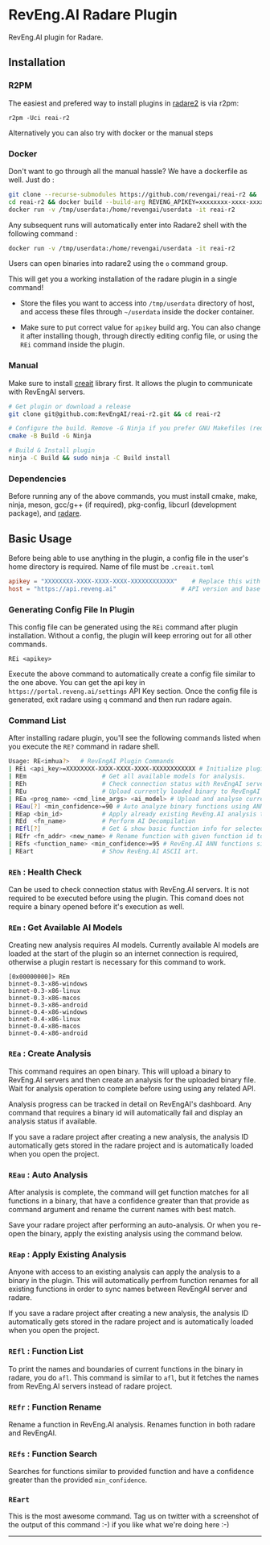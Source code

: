 # RevEng.AI Radare Plugin

RevEng.AI plugin for Radare.

## Installation

### R2PM

The easiest and prefered way to install plugins in [radare2](https://github.com/radareorg/radare2) is via r2pm:

```
r2pm -Uci reai-r2
```

Alternatively you can also try with docker or the manual steps

### Docker

Don't want to go through all the manual hassle? We have a dockerfile as well.
Just do :

```bash
git clone --recurse-submodules https://github.com/revengai/reai-r2 &&
cd reai-r2 && docker build --build-arg REVENG_APIKEY=xxxxxxxx-xxxx-xxxx-xxxx-xxxxxxxxxxxx -t reai-r2 . &&
docker run -v /tmp/userdata:/home/revengai/userdata -it reai-r2
```

Any subsequent runs will automatically enter into Radare2 shell with the following command :

```bash
docker run -v /tmp/userdata:/home/revengai/userdata -it reai-r2
```

Users can open binaries into radare2 using the `o` command group.

This will get you a working installation of the radare plugin in a single command!

- Store the files you want to access into `/tmp/userdata` directory of host,
  and access these files through `~/userdata` inside the docker container.

- Make sure to put correct value for `apikey` build arg. You can also change it after installing
  though, through directly editing config file, or using the `REi` command inside the plugin.

### Manual

Make sure to install [creait](https://github.com/revengai/creait) library first.
It allows the plugin to communicate with RevEngAI servers.

```sh
# Get plugin or download a release
git clone git@github.com:RevEngAI/reai-r2.git && cd reai-r2

# Configure the build. Remove -G Ninja if you prefer GNU Makefiles (requires make)
cmake -B Build -G Ninja

# Build & Install plugin
ninja -C Build && sudo ninja -C Build install
```

### Dependencies

Before running any of the above commands, you must install cmake, make, ninja, meson, gcc/g++ (if required), pkg-config, libcurl (development package), and [radare](https://github.com/radareorg/radare2).

## Basic Usage

Before being able to use anything in the plugin, a config file in the user's home
directory is required. Name of file must be `.creait.toml`

```toml
apikey = "XXXXXXXX-XXXX-XXXX-XXXX-XXXXXXXXXXXX"    # Replace this with your own API key
host = "https://api.reveng.ai"                  # API version and base endpoint
```

### Generating Config File In Plugin

This config file can be generated using the `REi` command after plugin installation.
Without a config, the plugin will keep erroring out for all other commands.

`REi <apikey>`

Execute the above command to automatically create a config file similar to the one above.
You can get the api key in `https://portal.reveng.ai/settings` API Key section. Once
the config file is generated, exit radare using `q` command and then run radare again.

### Command List

After installing radare plugin, you'll see the following commands listed when you execute the
`RE?` command in radare shell.

```sh
Usage: RE<imhua?>   # RevEngAI Plugin Commands
| REi <api_key>=XXXXXXXX-XXXX-XXXX-XXXX-XXXXXXXXXXXX # Initialize plugin config.
| REm                     # Get all available models for analysis.
| REh                     # Check connection status with RevEngAI servers.
| REu                     # Upload currently loaded binary to RevEngAI servers.
| REa <prog_name> <cmd_line_args> <ai_model> # Upload and analyse currently loaded binary
| REau[?] <min_confidence>=90 # Auto analyze binary functions using ANN and perform batch rename.
| REap <bin_id>           # Apply already existing RevEng.AI analysis to this binary.
| REd  <fn_name>          # Perform AI Decompilation
| REfl[?]                 # Get & show basic function info for selected binary.
| REfr <fn_addr> <new_name> # Rename function with given function id to given name.
| REfs <function_name> <min_confidence>=95 # RevEng.AI ANN functions similarity search.
| REart                   # Show RevEng.AI ASCII art.
```

### `REh` : Health Check

Can be used to check connection status with RevEng.AI servers. It is not required to be executed
before using the plugin. This comand does not require a binary opened before it's execution as well.

### `REm` : Get Available AI Models

Creating new analysis requires AI models. Currently available AI models are loaded at the start of the
plugin so an internet connection is required, otherwise a plugin restart is necessary for this command to work.

```
[0x00000000]> REm
binnet-0.3-x86-windows
binnet-0.3-x86-linux
binnet-0.3-x86-macos
binnet-0.3-x86-android
binnet-0.4-x86-windows
binnet-0.4-x86-linux
binnet-0.4-x86-macos
binnet-0.4-x86-android
```

### `REa` : Create Analysis

This command requires an open binary. This will upload a binary to RevEng.AI servers and then
create an analysis for the uploaded binary file. Wait for analysis operation to complete before
using using any related API.

Analysis progress can be tracked in detail on RevEngAI's dashboard. Any command that requires
a binary id will automatically fail and display an analysis status if available.

If you save a radare project after creating a new analysis, the analysis ID automatically gets
stored in the radare project and is automatically loaded when you open the project.

### `REau` : Auto Analysis

After analysis is complete, the command will get function matches for all functions in a binary,
that have a confidence greater than that provide as command argument and rename the current names
with best match.

Save your radare project after performing an auto-analysis. Or when you re-open the binary, apply
the existing analysis using the command below.

### `REap` : Apply Existing Analysis

Anyone with access to an existing analysis can apply the analysis to a binary in the plugin.
This will automatically perfrom function renames for all existing functions in order to
sync names between RevEngAI server and radare.

If you save a radare project after creating a new analysis, the analysis ID automatically gets
stored in the radare project and is automatically loaded when you open the project.

### `REfl` : Function List

To print the names and boundaries of current functions in the binary in radare, you do `afl`.
This command is similar to `afl`, but it fetches the names from RevEng.AI servers instead of
radare project.

### `REfr` : Function Rename

Rename a function in RevEng.AI analysis. Renames function in both radare and RevEngAI.

### `REfs` : Function Search

Searches for functions similar to provided function and have a confidence greater than
the provided `min_confidence`.

### `REart`

This is the most awesome command. Tag us on twitter with a screenshot of the output of this command :-)
if you like what we're doing here :-)

---
